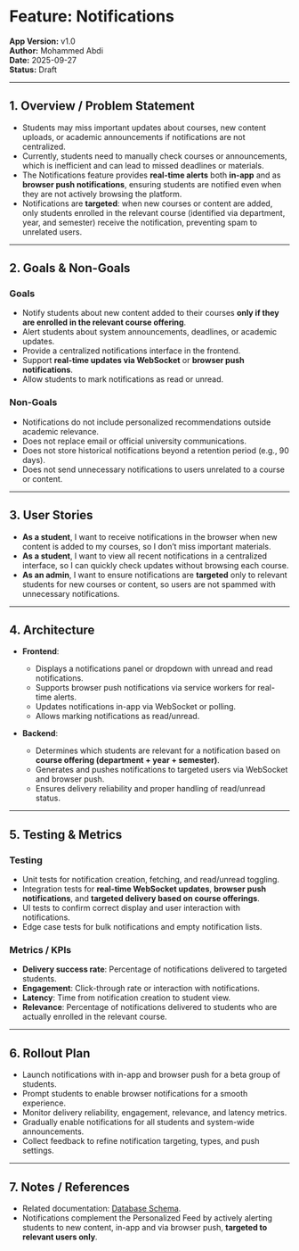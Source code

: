 # Feature: Notifications

**App Version:** v1.0  
**Author:** Mohammed Abdi  
**Date:** 2025-09-27  
**Status:** Draft

---

## 1. Overview / Problem Statement

- Students may miss important updates about courses, new content uploads, or academic announcements if notifications are not centralized.
- Currently, students need to manually check courses or announcements, which is inefficient and can lead to missed deadlines or materials.
- The Notifications feature provides **real-time alerts** both **in-app** and as **browser push notifications**, ensuring students are notified even when they are not actively browsing the platform.
- Notifications are **targeted**: when new courses or content are added, only students enrolled in the relevant course (identified via department, year, and semester) receive the notification, preventing spam to unrelated users.

---

## 2. Goals & Non-Goals

### Goals

- Notify students about new content added to their courses **only if they are enrolled in the relevant course offering**.
- Alert students about system announcements, deadlines, or academic updates.
- Provide a centralized notifications interface in the frontend.
- Support **real-time updates via WebSocket** or **browser push notifications**.
- Allow students to mark notifications as read or unread.

### Non-Goals

- Notifications do not include personalized recommendations outside academic relevance.
- Does not replace email or official university communications.
- Does not store historical notifications beyond a retention period (e.g., 90 days).
- Does not send unnecessary notifications to users unrelated to a course or content.

---

## 3. User Stories

- **As a student**, I want to receive notifications in the browser when new content is added to my courses, so I don’t miss important materials.
- **As a student**, I want to view all recent notifications in a centralized interface, so I can quickly check updates without browsing each course.
- **As an admin**, I want to ensure notifications are **targeted** only to relevant students for new courses or content, so users are not spammed with unnecessary notifications.

---

## 4. Architecture

- **Frontend**:

  - Displays a notifications panel or dropdown with unread and read notifications.
  - Supports browser push notifications via service workers for real-time alerts.
  - Updates notifications in-app via WebSocket or polling.
  - Allows marking notifications as read/unread.

- **Backend**:
  - Determines which students are relevant for a notification based on **course offering (department + year + semester)**.
  - Generates and pushes notifications to targeted users via WebSocket and browser push.
  - Ensures delivery reliability and proper handling of read/unread status.

---

## 5. Testing & Metrics

### Testing

- Unit tests for notification creation, fetching, and read/unread toggling.
- Integration tests for **real-time WebSocket updates**, **browser push notifications**, and **targeted delivery based on course offerings**.
- UI tests to confirm correct display and user interaction with notifications.
- Edge case tests for bulk notifications and empty notification lists.

### Metrics / KPIs

- **Delivery success rate**: Percentage of notifications delivered to targeted students.
- **Engagement**: Click-through rate or interaction with notifications.
- **Latency**: Time from notification creation to student view.
- **Relevance**: Percentage of notifications delivered to students who are actually enrolled in the relevant course.

---

## 6. Rollout Plan

- Launch notifications with in-app and browser push for a beta group of students.
- Prompt students to enable browser notifications for a smooth experience.
- Monitor delivery reliability, engagement, relevance, and latency metrics.
- Gradually enable notifications for all students and system-wide announcements.
- Collect feedback to refine notification targeting, types, and push settings.

---

## 7. Notes / References

- Related documentation: [Database Schema](../architecture/database-schema.md).
- Notifications complement the Personalized Feed by actively alerting students to new content, in-app and via browser push, **targeted to relevant users only**.

